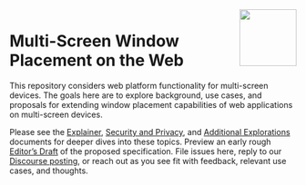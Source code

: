 <img src="https://webscreens.github.io/window-placement/logo.svg" height=100 align=right>

# Multi-Screen Window Placement on the Web

This repository considers web platform functionality for multi-screen devices.
The goals here are to explore background, use cases, and proposals for extending
window placement capabilities of web applications on multi-screen devices.

Please see the [Explainer](https://github.com/webscreens/window-placement/blob/master/EXPLAINER.md),
[Security and Privacy](https://github.com/webscreens/window-placement/blob/master/security_and_privacy.md),
and [Additional Explorations](https://github.com/webscreens/window-placement/blob/master/additional_explorations.md)
documents for deeper dives into these topics.
Preview an early rough [Editor’s Draft](https://webscreens.github.io/window-placement) of the proposed specification.
File issues here, reply to our
[Discourse posting](https://discourse.wicg.io/t/proposal-supporting-window-placement-on-multi-screen-devices/3948),
or reach out as you see fit with feedback, relevant use cases, and thoughts.
